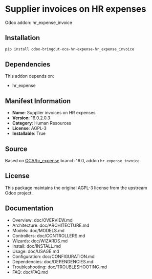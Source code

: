 # Supplier invoices on HR expenses

Odoo addon: hr_expense_invoice

## Installation

```bash
pip install odoo-bringout-oca-hr-expense-hr_expense_invoice
```

## Dependencies

This addon depends on:
- hr_expense

## Manifest Information

- **Name**: Supplier invoices on HR expenses
- **Version**: 16.0.2.0.3
- **Category**: Human Resources
- **License**: AGPL-3
- **Installable**: True

## Source

Based on [OCA/hr_expense](https://github.com/OCA/hr_expense) branch 16.0, addon `hr_expense_invoice`.

## License

This package maintains the original AGPL-3 license from the upstream Odoo project.

## Documentation

- Overview: doc/OVERVIEW.md
- Architecture: doc/ARCHITECTURE.md
- Models: doc/MODELS.md
- Controllers: doc/CONTROLLERS.md
- Wizards: doc/WIZARDS.md
- Install: doc/INSTALL.md
- Usage: doc/USAGE.md
- Configuration: doc/CONFIGURATION.md
- Dependencies: doc/DEPENDENCIES.md
- Troubleshooting: doc/TROUBLESHOOTING.md
- FAQ: doc/FAQ.md

